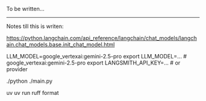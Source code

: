 To be written...

---
Notes till this is writen:

https://python.langchain.com/api_reference/langchain/chat_models/langchain.chat_models.base.init_chat_model.html

LLM_MODEL=google_vertexai:gemini-2.5-pro
export LLM_MODEL=... # google_vertexai:gemini-2.5-pro
export LANGSMITH_API_KEY=... # or provider

./python ./main.py

uv
uv run ruff format
